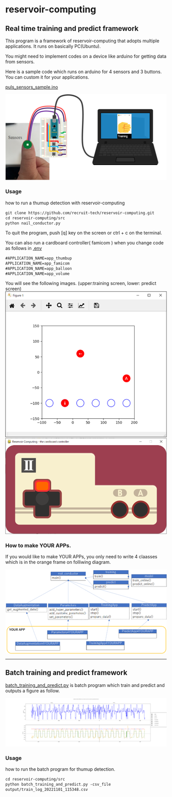 # reservoir-computing

## Real time training and predict framework
This program is a framework of reservoir-computing that adopts multiple applications.
It runs on basically PC(Ubuntu).

You might need to implement codes on a device like arduino for getting data from sensors. 

Here is a sample code which runs on arduino for 4 sensors and 3 buttons. You can custom it for your applications.

[puls_sensors_sample.ino](https://github.com/recruit-tech/reservoir-computing/blob/master/src/arduino/puls_sensors_sample/puls_sensors_sample.ino)


![Overview diagram](imgs/overview.png "overview")

### Usage

how to run a thumup detection with reservoir-computing
 ```
git clone https://github.com/recruit-tech/reservoir-computing.git
cd reservoir-computing/src
python nail_conductor.py
 ```

To quit the program, push [q] key on the screen or ctrl + c on the terminal.

You can also run a cardboard controller( famicom ) when you change code as follows in [.env](https://github.com/recruit-tech/reservoir-computing/blob/master/src/.env)

 ```
#APPLICATION_NAME=app_thumbup
APPLICATION_NAME=app_famicom
#APPLICATION_NAME=app_balloon
#APPLICATION_NAME=app_volume
 ```

You will see the following images. (upper:training screen, lower: predict screen)
![famicom training](imgs/famicom_training.png "famicom_training")
![famicom predict](imgs/famicom_predict.png "famicom_predict")


### How to make YOUR APPs.
If you would like to make YOUR APPs, you only need to write 4 claasses which is in the orange frame on folliwing diagram.

![Class diagram](imgs/class_diagram.png "class_diagram")

***

## Batch training and predict framework
[batch_training_and_predict.py](https://github.com/recruit-tech/reservoir-computing/blob/master/src/batch_training_and_predict.py) is batch program which train and predict and outputs a figure as follow.



![batch fig.](imgs/batch_fig_thumup_training_and_predict.png "batch_fig_thumup_training_and_predict")

### Usage

how to run the batch program for thumup detection.
 ```
cd reservoir-computing/src
python batch_training_and_predict.py -csv_file output/train_log_20221101_115348.csv
 ```

